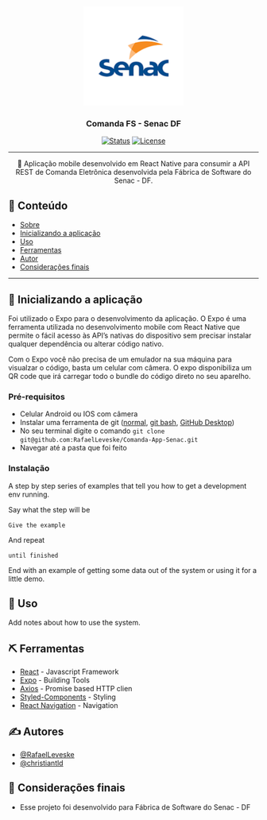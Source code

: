 <p align="center">
  <a href="" rel="noopener">
 <img width=200px height=200px src="./src/assets/icon.png" alt="Project logo"></a>
</p>

<h3 align="center">Comanda FS - Senac DF</h3>

<div align="center">

[![Status](https://img.shields.io/badge/status-active-success.svg)]()
[![License](https://img.shields.io/badge/license-MIT-blue.svg)](/LICENSE)

</div>

---

<p align="center">🧐 Aplicação mobile desenvolvido em React Native para consumir a API REST de Comanda Eletrônica desenvolvida pela Fábrica de Software do Senac - DF.
    <br>
</p>

## 📝 Conteúdo

- [Sobre](#about)
- [Inicializando a aplicação](#getting_started)
- [Uso](#usage)
- [Ferramentas](#built_using)
- [Autor](#authors)
- [Considerações finais](#acknowledgement)

---

## 🏁 Inicializando a aplicação <a name = "getting_started"></a>

Foi utilizado o Expo para o desenvolvimento da aplicação. O Expo é uma ferramenta utilizada no desenvolvimento mobile com React Native que permite o fácil acesso às API’s nativas do dispositivo sem precisar instalar qualquer dependência ou alterar código nativo.

Com o Expo você não precisa de um emulador na sua máquina para visualzar o código, basta um celular com câmera. O expo disponibiliza um QR code que irá carregar todo o bundle do código direto no seu aparelho.

### Pré-requisitos

- Celular Android ou IOS com câmera
- Instalar uma ferramenta de git ([normal](https://git-scm.com/download/win), [git bash](https://gitforwindows.org/), [GitHub Desktop](https://desktop.github.com/))
- No seu terminal digite o comando `git clone git@github.com:RafaelLeveske/Comanda-App-Senac.git`
- Navegar até a pasta que foi feito

### Instalação

A step by step series of examples that tell you how to get a development env running.

Say what the step will be

```
Give the example
```

And repeat

```
until finished
```

End with an example of getting some data out of the system or using it for a little demo.

## 🎈 Uso <a name="usage"></a>

Add notes about how to use the system.

## ⛏️ Ferramentas <a name = "built_using"></a>

- [React](https://pt-br.reactjs.org/) - Javascript Framework
- [Expo](https://expo.io//) - Building Tools
- [Axios](https://github.com/axios/axios) - Promise based HTTP clien
- [Styled-Components](https://styled-components.com/) - Styling
- [React Navigation](https://reactnavigation.org/) - Navigation

## ✍️ Autores <a name = "authors"></a>

- [@RafaelLeveske](https://github.com/RafaelLeveske)
- [@christiantld](https://github.com/christiantld)

## 🎉 Considerações finais <a name = "acknowledgement"></a>

- Esse projeto foi desenvolvido para Fábrica de Software do Senac - DF
